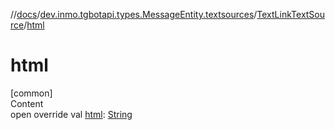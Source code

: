 //[docs](../../../index.md)/[dev.inmo.tgbotapi.types.MessageEntity.textsources](../index.md)/[TextLinkTextSource](index.md)/[html](html.md)



# html  
[common]  
Content  
open override val [html](html.md): [String](https://kotlinlang.org/api/latest/jvm/stdlib/kotlin/-string/index.html)  



